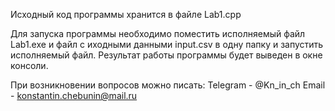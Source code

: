 Исходный код программы хранится в файле Lab1.cpp

Для запуска программы необходимо поместить исполняемый файл Lab1.exe и файл с иходными данными input.csv 
в одну папку и запустить исполняемый файл. Результат работы программы будет выведен в окне консоли.

При возникновении вопросов можно писать:
Telegram - @Kn_in_ch
Email - konstantin.chebunin@mail.ru
